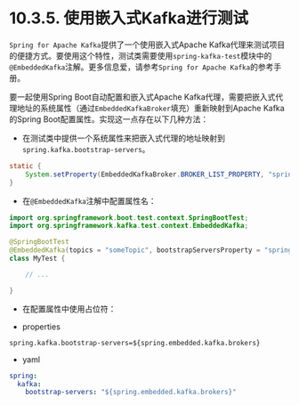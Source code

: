 # 10.3.5. 使用嵌入式Kafka进行测试

`Spring for Apache Kafka`提供了一个使用嵌入式Apache Kafka代理来测试项目的便捷方式。要使用这个特性，测试类需要使用`spring-kafka-test`模块中的`@EmbeddedKafka`注解。更多信息爱，请参考`Spring for Apache Kafka`的参考手册。

要一起使用Spring Boot自动配置和嵌入式Apache Kafka代理，需要把嵌入式代理地址的系统属性（通过`EmbeddedKafkaBroker`填充）重新映射到Apache Kafka的Spring Boot配置属性。实现这一点存在以下几种方法：
+ 在测试类中提供一个系统属性来把嵌入式代理的地址映射到`spring.kafka.bootstrap-servers`。

```java
static {
    System.setProperty(EmbeddedKafkaBroker.BROKER_LIST_PROPERTY, "spring.kafka.bootstrap-servers");
}
```

+ 在`@EmbeddedKafka`注解中配置属性名：

```java
import org.springframework.boot.test.context.SpringBootTest;
import org.springframework.kafka.test.context.EmbeddedKafka;

@SpringBootTest
@EmbeddedKafka(topics = "someTopic", bootstrapServersProperty = "spring.kafka.bootstrap-servers")
class MyTest {

    // ...

}
```

+ 在配置属性中使用占位符：

+ properties

```properties
spring.kafka.bootstrap-servers=${spring.embedded.kafka.brokers}
```

+ yaml

```yaml
spring:
  kafka:
    bootstrap-servers: "${spring.embedded.kafka.brokers}"
```
